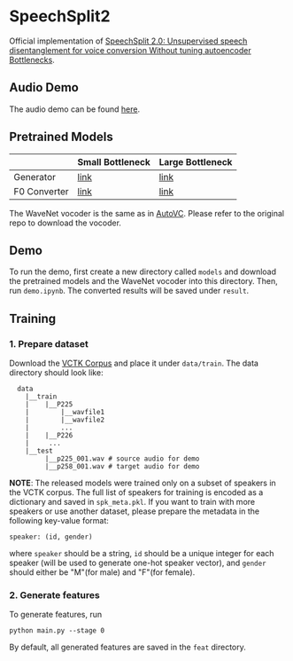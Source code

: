 # SpeechSplit2
Official implementation of [SpeechSplit 2.0: Unsupervised speech disentanglement for voice conversion Without tuning autoencoder Bottlenecks](https://arxiv.org/pdf/2203.14156.pdf).

## Audio Demo
The audio demo can be found [here](https://biggytruck.github.io/spsp2-demo/).

## Pretrained Models
|                | Small Bottleneck | Large Bottleneck |
|----------------|------------------|------------------|
| Generator      | [link](https://drive.google.com/uc?export=download&id=1_Eo6_XxcZpk4P0jzjudkgjTKeb3Y-wMu) | [link](https://drive.google.com/uc?export=download&id=1yTVy4BjonLdXW7kTxvEMfDf_RhuDCyBZ) |
| F0 Converter   | [link](https://drive.google.com/uc?export=download&id=1MhWkz3UGeZSolKfw0FF0DqhHNN1e5C82) | [link](https://drive.google.com/uc?export=download&id=1th0OFjM1k7y3dtNcijhUy1teKY23bHL8) |

The WaveNet vocoder is the same as in [AutoVC](https://github.com/auspicious3000/autovc).
Please refer to the original repo to download the vocoder.

## Demo

To run the demo, first create a new directory called `models` and download the pretrained models and the WaveNet vocoder into this directory.
Then, run `demo.ipynb`.
The converted results will be saved under `result`.

## Training

### 1. Prepare dataset
Download the [VCTK Corpus](https://datashare.ed.ac.uk/handle/10283/3443) and place it under `data/train`.
The data directory should look like:

```
  data
    |__train
    |    |__P225
    |        |__wavfile1
    |        |__wavfile2
    |        ...
    |    |__P226
    |     ...
    |__test
         |__p225_001.wav # source audio for demo
         |__p258_001.wav # target audio for demo
```

**NOTE**: The released models were trained only on a subset of speakers in the VCTK corpus.
The full list of speakers for training is encoded as a dictionary and saved in `spk_meta.pkl`.
If you want to train with more speakers or use another dataset, please prepare the metadata in the following key-value format:

```
speaker: (id, gender)
```

where `speaker` should be a string, `id` should be a unique integer for each speaker (will be used to generate one-hot speaker vector),
and `gender` should either be "M"(for male) and "F"(for female).

### 2. Generate features
To generate features, run
```
python main.py --stage 0
```
By default, all generated features are saved in the `feat` directory.
